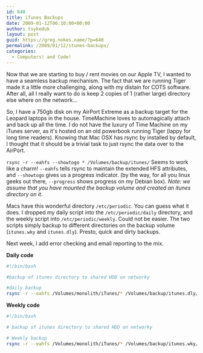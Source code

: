 ```yaml
---
id: 640
title: iTunes Backups
date: 2009-01-12T06:10:00+00:00
author: tsykoduk
layout: post
guid: https://greg.nokes.name/?p=640
permalink: /2009/01/12/itunes-backups/
categories:
  - Computers! and Code!
---
```

Now that we are starting to buy / rent movies on our Apple TV, I wanted to have a seamless backup mechanism. The fact that we are running Tiger made it a little more challenging, along with my distain for <span class="caps">COTS</span> software. After all, all I really want to do is keep 2 copies of 1 (rather large) directory else where on the network...

<!--more-->

So, I have a 750gb disk on my AirPort Extreme as a backup target for the Leopard laptops in the house. TimeMachine loves to automagically attach and back up all the time. I do not have the luxury of Time Machine on my iTunes server, as it's hosted on an old powerbook running Tiger (lappy for long time readers). Knowing that Mac <span class="caps">OSX</span> has rsync by installed by default, I thought that it should be a trivial task to just rsync the data over to the AirPort.

<code>rsync -r --eahfs --showtogo * /Volumes/backup/itunes/</code> Seems to work like a charm! <code>--eahfs</code> tells rsync to maintain the extended <span class="caps">HFS</span> attributes, and <code>--showtogo</code> gives us a progress indicator. (by the way, for all you linux geeks out there, <code>--progress</code> shows progress on my Debian box). <em>Note: we assume that you have mounted the backup volume and created an itunes directory on it</em>.

Macs have this wonderful directory <code>/etc/periodic</code>. You can guess what it does. I dropped my daily script into the <code>/etc/periodic/daily</code> directory, and the weekly script into <code>/etc/periodic/weekly</code>. Could not be easier.
The two scripts simply backup to different directories on the backup volume (<code>itunes.wky</code> and <code>itunes.dly</code>). Presto, quick and dirty backups.

Next week, I add error checking and email reporting to the mix.

<strong>Daily code</strong>

```bash
#!/bin/bash

#backup of itunes directory to shared HDD on networky

#daily backup
rsync -r --eahfs /Volumes/monolith/iTunes/* /Volumes/backup/itunes.dly/
```

<strong>Weekly code</strong>

```bash 
#!/bin/bash

# backup of itunes directory to shared HDD on networky

# Weekly backup
rsync -r --eahfs /Volumes/monolith/iTunes/* /Volumes/backup/itunes.wky/
```